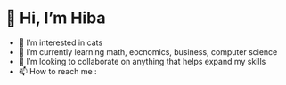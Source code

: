 

#  👋 **Hi, I’m Hiba**


- 👀 I’m interested in cats
- 🌱 I’m currently learning math, eocnomics, business, computer science
- 💞️ I’m looking to collaborate on anything that helps expand my skills
- 📫 How to reach me : 















<!---
HibaFatimaA/HibaFatimaA is a ✨ special ✨ repository because its `README.md` (this file) appears on your GitHub profile.
You can click the Preview link to take a look at your changes.
--->
